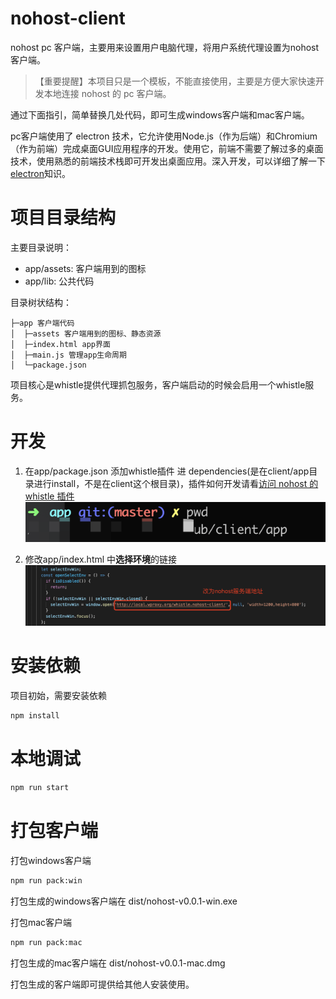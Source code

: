 # nohost-client
nohost pc 客户端，主要用来设置用户电脑代理，将用户系统代理设置为nohost 客户端。


> 【重要提醒】本项目只是一个模板，不能直接使用，主要是方便大家快速开发本地连接 nohost 的 pc 客户端。

通过下面指引，简单替换几处代码，即可生成windows客户端和mac客户端。

pc客户端使用了 electron 技术，它允许使用Node.js（作为后端）和Chromium（作为前端）完成桌面GUI应用程序的开发。使用它，前端不需要了解过多的桌面技术，使用熟悉的前端技术栈即可开发出桌面应用。深入开发，可以详细了解一下[electron](https://github.com/electron/electron)知识。


# 项目目录结构

主要目录说明：
- app/assets: 客户端用到的图标
- app/lib: 公共代码

目录树状结构：
```
├─app 客户端代码
│  ├─assets 客户端用到的图标、静态资源
│  ├─index.html app界面
│  ├─main.js 管理app生命周期
│  └─package.json
```

项目核心是whistle提供代理抓包服务，客户端启动的时候会启用一个whistle服务。

# 开发

1. 在app/package.json 添加whistle插件 进 dependencies(是在client/app目录进行install，不是在client这个根目录)，插件如何开发请看[访问 nohost 的 whistle 插件](https://gitlab.renrenche.com/wangyuelong/whistle.renrenche.git)
![插件位置](./docs/plugin-address.png)

2. 修改app/index.html 中**选择环境**的链接 
![选择环境链接](./docs/nohost-address.png)


# 安装依赖
项目初始，需要安装依赖

``` sh
npm install
```

# 本地调试

``` sh
npm run start
```


# 打包客户端
打包windows客户端

``` sh
npm run pack:win
```

打包生成的windows客户端在 dist/nohost-v0.0.1-win.exe

打包mac客户端

``` sh
npm run pack:mac
```

打包生成的mac客户端在 dist/nohost-v0.0.1-mac.dmg

打包生成的客户端即可提供给其他人安装使用。